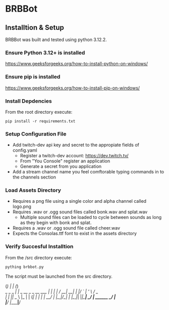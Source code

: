 # BRBBot

## Installtion & Setup
BRBBot was built and tested using python 3.12.2.

### Ensure Python 3.12+ is installed
https://www.geeksforgeeks.org/how-to-install-python-on-windows/

### Ensure pip is installed
https://www.geeksforgeeks.org/how-to-install-pip-on-windows/

### Install Depdencies
From the root directory execute:

```
pip install -r requirements.txt
```

### Setup Configuration File
- Add twitch-dev api key and secret to the appropiate fields of config.yaml
    + Register a twitch-dev account: https://dev.twitch.tv/
    + From "You Console" register an application
    + Generate a secret from you application
- Add a stream channel name you feel comftorable typing commands in to the channels section

### Load Assets Directory
- Requires a png file using a single color and alpha channel called logo.png
- Requires .wav or .ogg sound files called bonk.wav and splat.wav
    + Multiple sound files can be loaded to cycle between sounds as long as they begin with bonk and splat.
- Requires a .wav or .ogg sound file called cheer.wav
- Expects the Consolas.ttf font to exist in the assets directory

### Verify Succesful Installtion
From the /src directory execute:

```
pything brbbot.py
```

The script must be launched from the src directory.







  (_)         | |       (_)                 
   _ _   _ ___| |_       _  __ _ _ __   ___ 
  | | | | / __| __|     | |/ _` | '_ \ / _ \
  | | |_| \__ \ |_      | | (_| | | | |  __/
  | |\__,_|___/\__|     | |\__,_|_| |_|\___|
 _/ |           ______ _/ |                 
|__/           |______|__/

